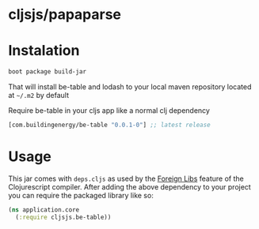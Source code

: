 # cljsjs/papaparse

# Instalation
```sh
boot package build-jar
```
That will install be-table and lodash to your local maven repository located at `~/.m2` by default

Require be-table in your cljs app like a normal clj dependency
```clojure
[com.buildingenergy/be-table "0.0.1-0"] ;; latest release
```

# Usage

This jar comes with `deps.cljs` as used by the [Foreign Libs](https://github.com/clojure/clojurescript/wiki/Foreign-Dependencies) feature
of the Clojurescript compiler. After adding the above dependency to your project
you can require the packaged library like so:

```clojure
(ns application.core
  (:require cljsjs.be-table))
```
